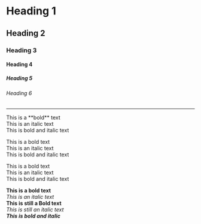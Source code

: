 # Heading 1
## Heading 2
### Heading 3
#### Heading 4 
##### Heading 5
###### Heading 6
<hr>
This is a **bold** text <br>
This is an italic text <br>
This is bold and italic text <br>

This is a bold text  
This is an italic text  
This is bold and italic text  

This is a bold text \
This is an italic text \
This is bold and italic text 

**This is a bold text** \
*This is an italic text* \
__This is still a Bold text__ \
_This is still an italic text_ \
***This is bold and italic***